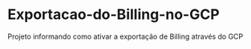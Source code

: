 # Exportacao-do-Billing-no-GCP
Projeto informando como ativar a exportação de Billing através do GCP
